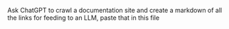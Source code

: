 Ask ChatGPT to crawl a documentation site and create a markdown of all the links for feeding to an LLM, paste that in this file
